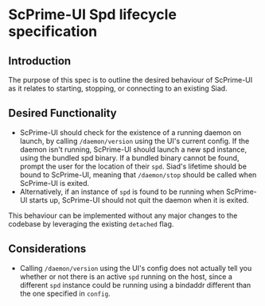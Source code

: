 # ScPrime-UI Spd lifecycle specification

## Introduction

The purpose of this spec is to outline the desired behaviour of ScPrime-UI as it relates to starting, stopping, or connecting to an existing Siad.

## Desired Functionality

- ScPrime-UI should check for the existence of a running daemon on launch, by calling `/daemon/version` using the UI's current config.
If the daemon isn't running, ScPrime-UI should launch a new spd instance, using the bundled spd binary.  If a bundled binary cannot be found, prompt the user for the location of their `spd`.  Siad's lifetime should be bound to ScPrime-UI, meaning that `/daemon/stop` should be called when ScPrime-UI is exited.
- Alternatively, if an instance of `spd` is found to be running when ScPrime-UI starts up, ScPrime-UI should not quit the daemon when it is exited.

This behaviour can be implemented without any major changes to the codebase by leveraging the existing `detached` flag.

## Considerations

- Calling `/daemon/version` using the UI's config does not actually tell you whether or not there is an active `spd` running on the host, since a different `spd` instance could be running using a bindaddr different than the one specified in `config`.
